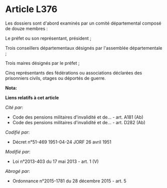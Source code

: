 # Article L376

Les dossiers sont d'abord examinés par un comité départemental composé de douze membres : 

Le préfet ou son représentant, président ; 

Trois conseillers départementaux désignés par l'assemblée départementale ; 

Trois maires désignés par le préfet ; 

Cinq représentants des fédérations ou associations déclarées des prisonniers civils, otages ou déportés de guerre.

**Nota:**



**Liens relatifs à cet article**

_Cité par_:

  - Code des pensions militaires d'invalidité et de... - art. A181 (Ab)
  - Code des pensions militaires d'invalidité et de... - art. D282 (Ab)

_Codifié par_:

  - Décret n°51-469 1951-04-24 JORF 26 avril 1951

_Modifié par_:

  - Loi n°2013-403 du 17 mai 2013 - art. 1 (V)

_Abrogé par_:

  - Ordonnance n°2015-1781 du 28 décembre 2015 - art. 5
